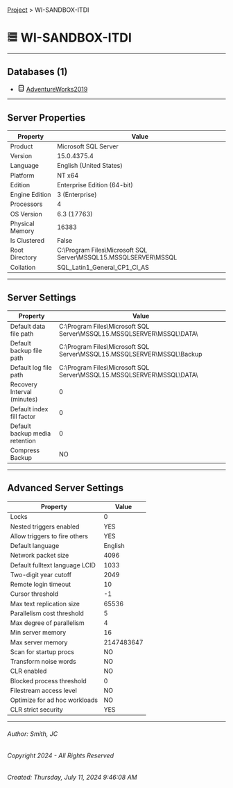 #### 

[Project](../index.md) > WI-SANDBOX-ITDI

# ![Server](../Images/ntServer.png) WI-SANDBOX-ITDI

---

## <a name="#databases"></a>Databases (1)

* ![Database](../Images/Database.png) [AdventureWorks2019](User_databases/AdventureWorks2019/index.md)


---

## <a name="#serverproperties"></a>Server Properties

| Property | Value |
|---|---|
| Product | Microsoft SQL Server |
| Version | 15.0.4375.4 |
| Language | English (United States) |
| Platform | NT x64 |
| Edition | Enterprise Edition (64-bit) |
| Engine Edition | 3 (Enterprise) |
| Processors | 4 |
| OS Version | 6.3 (17763) |
| Physical Memory | 16383 |
| Is Clustered | False |
| Root Directory | C:\\Program Files\\Microsoft SQL Server\\MSSQL15.MSSQLSERVER\\MSSQL |
| Collation | SQL_Latin1_General_CP1_CI_AS |


---

## <a name="#serversettings"></a>Server Settings

| Property | Value |
|---|---|
| Default data file path | C:\\Program Files\\Microsoft SQL Server\\MSSQL15.MSSQLSERVER\\MSSQL\\DATA\\ |
| Default backup file path | C:\\Program Files\\Microsoft SQL Server\\MSSQL15.MSSQLSERVER\\MSSQL\\Backup |
| Default log file path | C:\\Program Files\\Microsoft SQL Server\\MSSQL15.MSSQLSERVER\\MSSQL\\DATA\\ |
| Recovery Interval (minutes) | 0 |
| Default index fill factor | 0 |
| Default backup media retention | 0 |
| Compress Backup | NO |


---

## <a name="#advancedserversettings"></a>Advanced Server Settings

| Property | Value |
|---|---|
| Locks | 0 |
| Nested triggers enabled | YES |
| Allow triggers to fire others | YES |
| Default language | English |
| Network packet size | 4096 |
| Default fulltext language LCID | 1033 |
| Two-digit year cutoff | 2049 |
| Remote login timeout | 10 |
| Cursor threshold | -1 |
| Max text replication size | 65536 |
| Parallelism cost threshold | 5 |
| Max degree of parallelism | 4 |
| Min server memory | 16 |
| Max server memory | 2147483647 |
| Scan for startup procs | NO |
| Transform noise words | NO |
| CLR enabled | NO |
| Blocked process threshold | 0 |
| Filestream access level | NO |
| Optimize for ad hoc workloads | NO |
| CLR strict security | YES |


---

###### Author:  Smith, JC

###### Copyright 2024 - All Rights Reserved

###### Created: Thursday, July 11, 2024 9:46:08 AM

